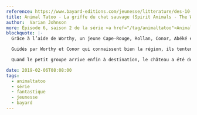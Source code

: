 ```yaml
---
reference: https://www.bayard-editions.com/jeunesse/litterature/des-10-ans/la-griffe-du-chat-sauvage
title: Animal Tatoo - La griffe du chat sauvage (Spirit Animals - The Wildcat’s Claw)
author:  Varian Johnson
more: Épisode 6, saison 2 de la série <a href="/tag/animaltatoo">Animal Tatoo</a>
blockquote: |-
  Grâce à l’aide de Worthy, un jeune Cape-Rouge, Rollan, Conor, Abéké et Meilin, ont réussi à révéler le Cœur de la Terre, un précieux talisman. Leur prochaine mission les entraîne à la recherche de la Griffe du Chat Sauvage, une puissante épée dont la famille de Devin Trunswick, alias Worthy, posséderait une réplique.

  Guidés par Worthy et Conor qui connaissent bien la région, ils tentent de progresser tout en échappant aux gardes Oathbound, toujours à leur trousse.

  Quand le petit groupe arrive enfin à destination, le château a été détruit par un incendie ! Leur quête tourne à l’échec. Pourtant des parchemins sauvés des flammes indiquent une nouvelle piste… Mais le piège se resserre : les Oathbound sont dans la ville.

date: 2019-02-06T08:08:00
tags:
  - animaltatoo
  - série
  - fantastique
  - jeunesse
  - bayard
---
```


